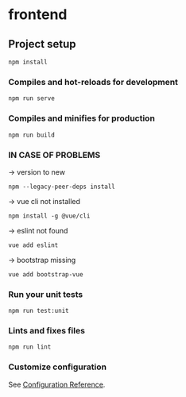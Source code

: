 # frontend

## Project setup
```
npm install
```

### Compiles and hot-reloads for development
```
npm run serve
```

### Compiles and minifies for production
```
npm run build
```

### IN CASE OF PROBLEMS
-> version to new
```
npm --legacy-peer-deps install
```
-> vue cli not installed
```
npm install -g @vue/cli
```
-> eslint not found
```
vue add eslint                    
```
-> bootstrap missing
```
vue add bootstrap-vue
```

### Run your unit tests
```
npm run test:unit
```

### Lints and fixes files
```
npm run lint
```

### Customize configuration
See [Configuration Reference](https://cli.vuejs.org/config/).
